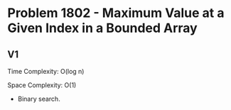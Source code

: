 # Problem 1802 - Maximum Value at a Given Index in a Bounded Array

## V1

Time Complexity: O(log n)

Space Complexity: O(1)

- Binary search.
